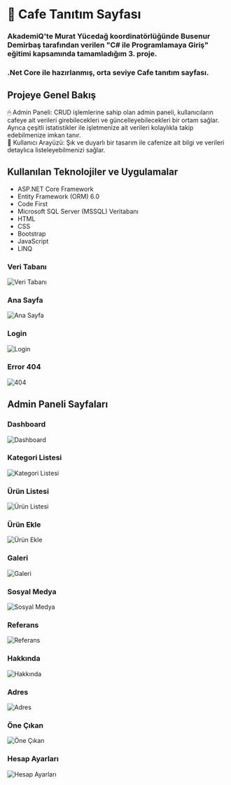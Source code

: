 <h1> 🚀 Cafe Tanıtım Sayfası</h1>
<h3>AkademiQ'te Murat Yücedağ koordinatörlüğünde Busenur Demirbaş tarafından verilen "C# ile Programlamaya Giriş" eğitimi kapsamında tamamladığım 3. proje.</h3>
<h3>.Net Core ile hazırlanmış, orta seviye Cafe tanıtım sayfası.</h3>
<h2>Projeye Genel Bakış</h2>
<p>🖱 Admin Paneli: CRUD işlemlerine sahip olan admin paneli, kullanıcıların cafeye ait verileri girebilecekleri ve güncelleyebilecekleri bir ortam sağlar. Ayrıca çeşitli istatistikler ile işletmenize ait verileri kolaylıkla takip edebilmenize imkan tanır.
  <br/>
  👤 Kullanıcı Arayüzü: Şık ve duyarlı bir tasarım ile cafenize ait bilgi ve verileri detaylıca listeleyebilmenizi sağlar.
</p>


<h2>Kullanılan Teknolojiler ve Uygulamalar</h2>
<ul>
<li>ASP.NET Core Framework</li>
<li>Entity Framework (ORM) 6.0 </li>
<li>Code First</li>
<li>Microsoft SQL Server (MSSQL) Veritabanı</li>
<li>HTML</li>
<li>CSS</li>
<li>Bootstrap</li>
<li>JavaScript</li>
<li>LINQ</li>
</ul>

<h3>Veri Tabanı</h3>
<img src="https://github.com/user-attachments/assets/c1f518b9-b47d-4a2c-90df-ab53124b5dd4" title="Veri Tabanı" alt="Veri Tabanı">

<h3>Ana Sayfa</h3>
<img src="https://github.com/user-attachments/assets/8a603486-0bb4-4b1f-b23a-eb45e6ea466b" title="Ana Sayfa" alt="Ana Sayfa">

<h3>Login</h3>
<img src="https://github.com/user-attachments/assets/f2edd025-68ef-4f8e-89a2-9c82012ad82e" title="Login" alt="Login">

<h3>Error 404</h3>
<img src="https://github.com/user-attachments/assets/e59cf883-d8a0-4aa0-8aee-4605ce260374" title="404" alt="404">

<h2>Admin Paneli Sayfaları</h2>
<h3>Dashboard</h3>
<img src="https://github.com/user-attachments/assets/421cd1c1-9cf6-4f23-9e22-6ef7e8ca5f10" title="Dashboard" alt="Dashboard">

<h3>Kategori Listesi</h3>
<img src="https://github.com/user-attachments/assets/49e622a1-3dc8-4ff9-8b09-afd2e897f4c0" title="Kategori Listesi" alt="Kategori Listesi">

<h3>Ürün Listesi</h3>
<img src="https://github.com/user-attachments/assets/148d6236-66c3-441c-aa98-4b6f269bb999" title="Ürün Listesi" alt="Ürün Listesi">

<h3>Ürün Ekle</h3>
<img src="https://github.com/user-attachments/assets/ced41f22-d20a-4303-b2f0-b54d8feba679" title="Ürün Ekle" alt="Ürün Ekle">

<h3>Galeri</h3>
<img src="https://github.com/user-attachments/assets/9df50413-57e5-4319-98c8-ab80722087d7" title="Galeri" alt="Galeri">

<h3>Sosyal Medya</h3>
<img src="https://github.com/user-attachments/assets/2c8e9f31-5baa-47a9-8564-2bb3691da776" title="Sosyal Medya" alt="Sosyal Medya">

<h3>Referans</h3>
<img src="https://github.com/user-attachments/assets/fdcda081-3f56-4fb4-b5c1-3d3101dd6f4c" title="Referans" alt="Referans">

<h3>Hakkında</h3>
<img src="https://github.com/user-attachments/assets/85137dd4-5bed-47fc-a55a-cd0f25c22343" title="Hakkında" alt="Hakkında">

<h3>Adres</h3>
<img src="https://github.com/user-attachments/assets/e5cb4647-3ba4-4a21-9e76-6cc03269fa66" title="Adres" alt="Adres">

<h3>Öne Çıkan</h3>
<img src="https://github.com/user-attachments/assets/25cb214a-289a-47ef-9361-ed6a627bf8eb" title="Öne Çıkan" alt="Öne Çıkan">

<h3>Hesap Ayarları</h3>
<img src="https://github.com/user-attachments/assets/b52410d9-452f-4418-b294-b135372171c0" title="Hesap Ayarları" alt="Hesap Ayarları">
